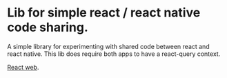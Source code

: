 # Lib for simple react / react native code sharing.

A simple library for experimenting with shared code between react and react native. This lib does require both apps to have a react-query context.

[React web](https://github.com/cdeusenberry/DeckOfCardsWeb).
